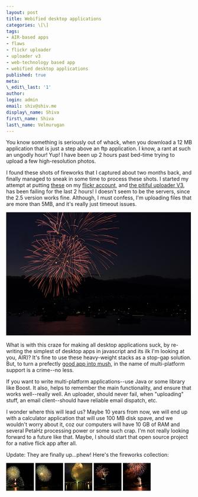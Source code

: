 ```yaml
---
layout: post
title: Webified desktop applications
categories: \[\]
tags:
- AIR-based apps
- flaws
- flickr uploader
- uploader v3
- web-technology based app
- webified desktop applications
published: true
meta:
\_edit\_last: '1'
author:
login: admin
email: shiv@shiv.me
display\_name: Shiva
first\_name: Shiva
last\_name: Velmurugan
---
```


You know something is seriously out of whack, when you download a 12 MB application that is just a step above an ftp application. I know, a rant at such an ungodly hour! Yup! I have been up 2 hours past bed-time trying to upload a few high-resolution photos.

I found these shots of fireworks that I captured about two months back, and finally managed to sneak in some time to process these shots. I started my attempt at putting [these][0] on my [flickr account][1], and [the pitiful uploader V3][2], has been failing for the last 2 hours! I doesn't seem to be the servers, since the 2.5 version works fine. Although, I must confess, I'm uploading files that are more than 5MB, and it's really just timeout issues.

[![Mirage of a once bright expression of light](/images/2887342372_76fa1b7ecc.jpg)][3]

What is with this craze for making all desktop applications suck, by re-writing the simplest of desktop apps in  javascript and its ilk I'm looking at you, AIR)? It's fine to use these heavy-weight stacks as a stop-gap solution. But, to turn a prefectly [good app into mush][4], in the name of multi-platform support is a crime--no less.

If you want to write multi-platform applications--use Java or some library like Boost. It also, helps to remember the main functionality, and ensure that works well--really well. An uploader, should never fail, when "uploading" stuff, an email client--should have reliable email dispatch, etc.

I wonder where this will lead us? Maybe 10 years from now, we will end up with a calculator application that will use 100 MB disk spave, and we wouldn't worry about it, coz our computers will have 10 GB of RAM and several  PetaHz processing power or some such crap. I'm not really looking forward to a future like that. Maybe, I should start that open source project for a native flick app after all.

Update: They are finally up...phew! Here's the fireworks collection:

[![So what if the Hadron Collidor is down?!](/images/2886495217_9ecd37176b_s.jpg)][5] [![The big bang (s)](/images/2887337666_7e2ced36dd_s.jpg)][6] [![Celebration of Light 2008 - US - #1](/images/2886444569_ded215b944_s.jpg)][7] [![A tree in the sky](/images/2887300174_5ce8258758_s.jpg)][8] [![Celebration of Light 2008 - China - #4](/images/2887314148_7468e98e26_s.jpg)][9]


[0]: http://flickr.com/photos/shvelmur/sets/72157607481830420/
[1]: http://flickr.com/photos/shvelmur/
[2]: http://www.stevey.com/2008/01/12/the-new-flickr-uploader/
[3]: http://www.flickr.com/photos/shvelmur/2887342372/
[4]: http://techiteasy.org/2007/12/20/bloatware-the-case-of-flickr-uploadr-3/
[5]: http://www.flickr.com/photos/shvelmur/2886495217/
[6]: http://www.flickr.com/photos/shvelmur/2887337666/
[7]: http://www.flickr.com/photos/shvelmur/2886444569/
[8]: http://www.flickr.com/photos/shvelmur/2887300174/
[9]: http://www.flickr.com/photos/shvelmur/2887314148/